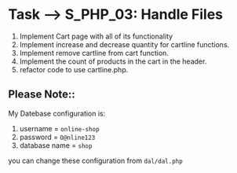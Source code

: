 # Task --> S_PHP_03: Handle Files

1. Implement Cart page with all of its functionality
2. Implement increase and decrease quantity for cartline functions.
3. Implement remove cartline from cart function.
4. Implement the count of products in the cart in the header.
5. refactor code to use cartline.php.

## Please Note::
   My Datebase configuration is:
   1. username = `online-shop`
   2. password = `O@nline123`
   3. database name = `shop`

  you can change these configuration from `dal/dal.php`
